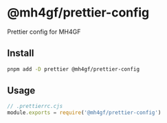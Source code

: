 # @mh4gf/prettier-config

Prettier config for MH4GF

## Install

```bash
pnpm add -D prettier @mh4gf/prettier-config
```

## Usage

```javascript
// .prettierrc.cjs
module.exports = require('@mh4gf/prettier-config')
```
